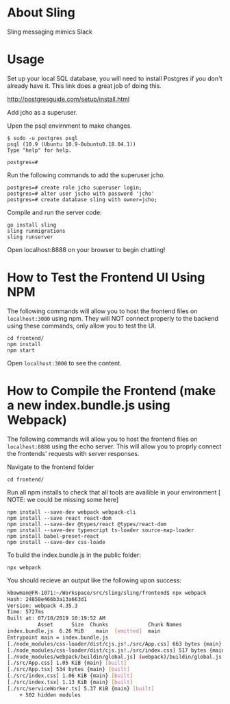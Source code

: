 # About Sling
Sling messaging mimics Slack

# Usage
Set up your local SQL database, you will need to install Postgres if you don't already have it. This link does a great job of doing this.

http://postgresguide.com/setup/install.html
 
Add jcho as a superuser.

Upen the psql envirnment to make changes.
```shell
$ sudo -u postgres psql
psql (10.9 (Ubuntu 10.9-0ubuntu0.18.04.1))
Type "help" for help.

postgres=#
 ```
Run the following commands to add the superuser jcho.
```shell
postgres=# create role jcho superuser login;
postgres=# alter user jscho with password 'jcho'
postgres=# create database sling with owner=jcho; 
```

Compile and run the server code:
```shell
go install sling
sling runmigrations
sling runserver
```
Open localhost:8888 on your browser to begin chatting!

# How to Test the Frontend UI Using NPM

The following commands will allow you to host the frontend files on `localhost:3000` using npm. They will NOT connect properly to the backend using these commands, only allow you to test the UI.

```unix
cd frontend/
npm install
npm start
```
Open `localhost:3000` to see the content.

# How to Compile the Frontend (make a new index.bundle.js using Webpack)

The following commands will allow you to host the frontend files on `localhost:8888` using the echo server. This will allow you to proprly connect the frontends' requests with server responses.

Navigate to the frontend folder

```unix
cd frontend/
```
Run all npm installs to check that all tools are availible in your environment [ NOTE: we could be missing some here]

```unix
npm install --save-dev webpack webpack-cli
npm install --save react react-dom
npm install --save-dev @types/react @types/react-dom
npm install --save-dev typescript ts-loader source-map-loader
npm install babel-preset-react
npm install --save-dev css-loade
```
To build the index.bundle.js in the public folder:
 ```unix
 npx webpack
 ```
 You should recieve an output like the following upon success:
```bash
kbowman@FR-1071:~/Workspace/src/sling/sling/frontend$ npx webpack
Hash: 24850e466b3a13a663d1
Version: webpack 4.35.3
Time: 5727ms
Built at: 07/10/2019 10:19:52 AM
          Asset      Size  Chunks             Chunk Names
index.bundle.js  6.26 MiB    main  [emitted]  main
Entrypoint main = index.bundle.js
[./node_modules/css-loader/dist/cjs.js!./src/App.css] 663 bytes {main} [built]
[./node_modules/css-loader/dist/cjs.js!./src/index.css] 517 bytes {main} [built]
[./node_modules/webpack/buildin/global.js] (webpack)/buildin/global.js 472 bytes {main} [built]
[./src/App.css] 1.05 KiB {main} [built]
[./src/App.tsx] 534 bytes {main} [built]
[./src/index.css] 1.06 KiB {main} [built]
[./src/index.tsx] 1.13 KiB {main} [built]
[./src/serviceWorker.ts] 5.37 KiB {main} [built]
    + 502 hidden modules
 ```
